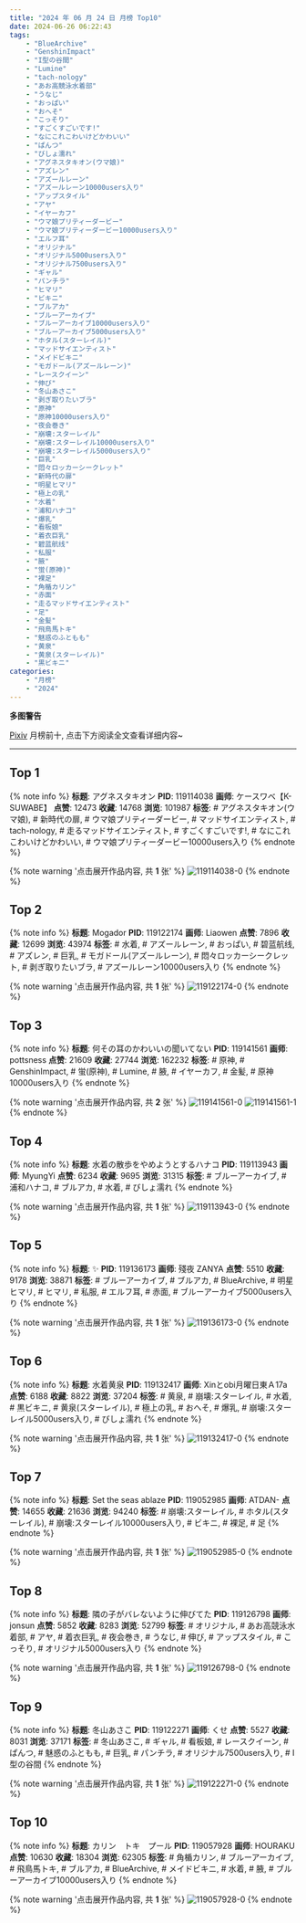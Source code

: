 ```yaml
---
title: "2024 年 06 月 24 日 月榜 Top10"
date: 2024-06-26 06:22:43
tags:
    - "BlueArchive"
    - "GenshinImpact"
    - "I型の谷間"
    - "Lumine"
    - "tach-nology"
    - "あお高競泳水着部"
    - "うなじ"
    - "おっぱい"
    - "おへそ"
    - "こっそり"
    - "すごくすごいです!"
    - "なにこれこわいけどかわいい"
    - "ぱんつ"
    - "びしょ濡れ"
    - "アグネスタキオン(ウマ娘)"
    - "アズレン"
    - "アズールレーン"
    - "アズールレーン10000users入り"
    - "アップスタイル"
    - "アヤ"
    - "イヤーカフ"
    - "ウマ娘プリティーダービー"
    - "ウマ娘プリティーダービー10000users入り"
    - "エルフ耳"
    - "オリジナル"
    - "オリジナル5000users入り"
    - "オリジナル7500users入り"
    - "ギャル"
    - "パンチラ"
    - "ヒマリ"
    - "ビキニ"
    - "ブルアカ"
    - "ブルーアーカイブ"
    - "ブルーアーカイブ10000users入り"
    - "ブルーアーカイブ5000users入り"
    - "ホタル(スターレイル)"
    - "マッドサイエンティスト"
    - "メイドビキニ"
    - "モガドール(アズールレーン)"
    - "レースクイーン"
    - "伸び"
    - "冬山あさこ"
    - "剥ぎ取りたいブラ"
    - "原神"
    - "原神10000users入り"
    - "夜会巻き"
    - "崩壊:スターレイル"
    - "崩壊:スターレイル10000users入り"
    - "崩壊:スターレイル5000users入り"
    - "巨乳"
    - "悶々ロッカーシークレット"
    - "新時代の扉"
    - "明星ヒマリ"
    - "極上の乳"
    - "水着"
    - "浦和ハナコ"
    - "爆乳"
    - "看板娘"
    - "着衣巨乳"
    - "碧蓝航线"
    - "私服"
    - "腋"
    - "蛍(原神)"
    - "裸足"
    - "角楯カリン"
    - "赤面"
    - "走るマッドサイエンティスト"
    - "足"
    - "金髪"
    - "飛鳥馬トキ"
    - "魅惑のふともも"
    - "黄泉"
    - "黄泉(スターレイル)"
    - "黒ビキニ"
categories:
    - "月榜"
    - "2024"
---
```


<i class="fa fa-triangle-exclamation"></i>**多图警告**<i class="fa fa-triangle-exclamation"></i>

[Pixiv](https://www.pixiv.net/) 月榜前十, 点击下方阅读全文查看详细内容~

<!-- more -->

---

## Top 1

{% note info %}
**标题**: アグネスタキオン
**PID**: 119114038 **画师**: ケースワベ【K-SUWABE】
**点赞**: 12473 **收藏**: 14768 **浏览**: 101987
**标签**: # アグネスタキオン(ウマ娘), # 新時代の扉, # ウマ娘プリティーダービー, # マッドサイエンティスト, # tach-nology, # 走るマッドサイエンティスト, # すごくすごいです!, # なにこれこわいけどかわいい, # ウマ娘プリティーダービー10000users入り
{% endnote %}

{% note warning '点击展开作品内容, 共 **1** 张' %}
![119114038-0](https://i.pixiv.re/img-original/img/2024/05/28/00/16/54/119114038_p0.jpg)
{% endnote %}

## Top 2

{% note info %}
**标题**: Mogador
**PID**: 119122174 **画师**: Liaowen
**点赞**: 7896 **收藏**: 12699 **浏览**: 43974
**标签**: # 水着, # アズールレーン, # おっぱい, # 碧蓝航线, # アズレン, # 巨乳, # モガドール(アズールレーン), # 悶々ロッカーシークレット, # 剥ぎ取りたいブラ, # アズールレーン10000users入り
{% endnote %}

{% note warning '点击展开作品内容, 共 **1** 张' %}
![119122174-0](https://i.pixiv.re/img-original/img/2024/05/28/09/52/32/119122174_p0.png)
{% endnote %}

## Top 3

{% note info %}
**标题**: 何その耳のかわいいの聞いてない
**PID**: 119141561 **画师**: pottsness
**点赞**: 21609 **收藏**: 27744 **浏览**: 162232
**标签**: # 原神, # GenshinImpact, # 蛍(原神), # Lumine, # 腋, # イヤーカフ, # 金髪, # 原神10000users入り
{% endnote %}

{% note warning '点击展开作品内容, 共 **2** 张' %}
![119141561-0](https://i.pixiv.re/img-original/img/2024/05/29/00/00/55/119141561_p0.jpg)
![119141561-1](https://i.pixiv.re/img-original/img/2024/05/29/00/00/55/119141561_p1.jpg)
{% endnote %}

## Top 4

{% note info %}
**标题**: 水着の散歩をやめようとするハナコ
**PID**: 119113943 **画师**: MyungYi
**点赞**: 6234 **收藏**: 9695 **浏览**: 31315
**标签**: # ブルーアーカイブ, # 浦和ハナコ, # ブルアカ, # 水着, # びしょ濡れ
{% endnote %}

{% note warning '点击展开作品内容, 共 **1** 张' %}
![119113943-0](https://i.pixiv.re/img-original/img/2024/05/28/00/13/56/119113943_p0.jpg)
{% endnote %}

## Top 5

{% note info %}
**标题**: ✨
**PID**: 119136173 **画师**: 殘夜 ZANYA
**点赞**: 5510 **收藏**: 9178 **浏览**: 38871
**标签**: # ブルーアーカイブ, # ブルアカ, # BlueArchive, # 明星ヒマリ, # ヒマリ, # 私服, # エルフ耳, # 赤面, # ブルーアーカイブ5000users入り
{% endnote %}

{% note warning '点击展开作品内容, 共 **1** 张' %}
![119136173-0](https://i.pixiv.re/img-original/img/2024/05/28/21/25/53/119136173_p0.png)
{% endnote %}

## Top 6

{% note info %}
**标题**: 水着黄泉
**PID**: 119132417 **画师**: Xinとobi月曜日東Ａ17a
**点赞**: 6188 **收藏**: 8822 **浏览**: 37204
**标签**: # 黄泉, # 崩壊:スターレイル, # 水着, # 黒ビキニ, # 黄泉(スターレイル), # 極上の乳, # おへそ, # 爆乳, # 崩壊:スターレイル5000users入り, # びしょ濡れ
{% endnote %}

{% note warning '点击展开作品内容, 共 **1** 张' %}
![119132417-0](https://i.pixiv.re/img-original/img/2024/05/28/19/30/02/119132417_p0.jpg)
{% endnote %}

## Top 7

{% note info %}
**标题**: Set the seas ablaze
**PID**: 119052985 **画师**: ATDAN-
**点赞**: 14655 **收藏**: 21636 **浏览**: 94240
**标签**: # 崩壊:スターレイル, # ホタル(スターレイル), # 崩壊:スターレイル10000users入り, # ビキニ, # 裸足, # 足
{% endnote %}

{% note warning '点击展开作品内容, 共 **1** 张' %}
![119052985-0](https://i.pixiv.re/img-original/img/2024/05/26/02/29/37/119052985_p0.png)
{% endnote %}

## Top 8

{% note info %}
**标题**: 隣の子がバレないように伸びてた
**PID**: 119126798 **画师**: jonsun
**点赞**: 5852 **收藏**: 8283 **浏览**: 52799
**标签**: # オリジナル, # あお高競泳水着部, # アヤ, # 着衣巨乳, # 夜会巻き, # うなじ, # 伸び, # アップスタイル, # こっそり, # オリジナル5000users入り
{% endnote %}

{% note warning '点击展开作品内容, 共 **1** 张' %}
![119126798-0](https://i.pixiv.re/img-original/img/2024/05/28/15/00/02/119126798_p0.jpg)
{% endnote %}

## Top 9

{% note info %}
**标题**: 冬山あさこ
**PID**: 119122271 **画师**: くせ
**点赞**: 5527 **收藏**: 8031 **浏览**: 37171
**标签**: # 冬山あさこ, # ギャル, # 看板娘, # レースクイーン, # ぱんつ, # 魅惑のふともも, # 巨乳, # パンチラ, # オリジナル7500users入り, # I型の谷間
{% endnote %}

{% note warning '点击展开作品内容, 共 **1** 张' %}
![119122271-0](https://i.pixiv.re/img-original/img/2024/05/28/10/00/01/119122271_p0.png)
{% endnote %}

## Top 10

{% note info %}
**标题**: カリン　トキ　プール
**PID**: 119057928 **画师**: HOURAKU
**点赞**: 10630 **收藏**: 18304 **浏览**: 62305
**标签**: # 角楯カリン, # ブルーアーカイブ, # 飛鳥馬トキ, # ブルアカ, # BlueArchive, # メイドビキニ, # 水着, # 腋, # ブルーアーカイブ10000users入り
{% endnote %}

{% note warning '点击展开作品内容, 共 **1** 张' %}
![119057928-0](https://i.pixiv.re/img-original/img/2024/05/26/08/00/11/119057928_p0.jpg)
{% endnote %}
